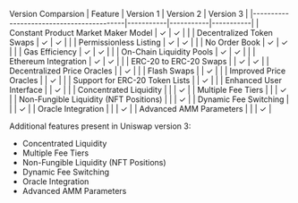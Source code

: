 Version Comparsion
| Feature                                  | Version 1 | Version 2 | Version 3 |
|------------------------------------------|-----------|-----------|-----------|
| Constant Product Market Maker Model      | ✓         | ✓         |           |
| Decentralized Token Swaps                | ✓         | ✓         |           |
| Permissionless Listing                   | ✓         | ✓         |           |
| No Order Book                            | ✓         | ✓         |           |
| Gas Efficiency                           | ✓         | ✓         |           |
| On-Chain Liquidity Pools                 | ✓         | ✓         |           |
| Ethereum Integration                     | ✓         | ✓         |           |
| ERC-20 to ERC-20 Swaps                   |           | ✓         | ✓         |
| Decentralized Price Oracles              |           | ✓         |           |
| Flash Swaps                              |           | ✓         |           |
| Improved Price Oracles                   |           | ✓         |           |
| Support for ERC-20 Token Lists           |           | ✓         |           |
| Enhanced User Interface                  |           | ✓         |           |
| Concentrated Liquidity                   |           |           | ✓         |
| Multiple Fee Tiers                       |           |           | ✓         |
| Non-Fungible Liquidity (NFT Positions)   |           |           | ✓         |
| Dynamic Fee Switching                    |           |           | ✓         |
| Oracle Integration                       |           |           | ✓         |
| Advanced AMM Parameters                  |           |           | ✓         |

Additional features present in Uniswap version 3:

- Concentrated Liquidity
- Multiple Fee Tiers
- Non-Fungible Liquidity (NFT Positions)
- Dynamic Fee Switching
- Oracle Integration
- Advanced AMM Parameters
